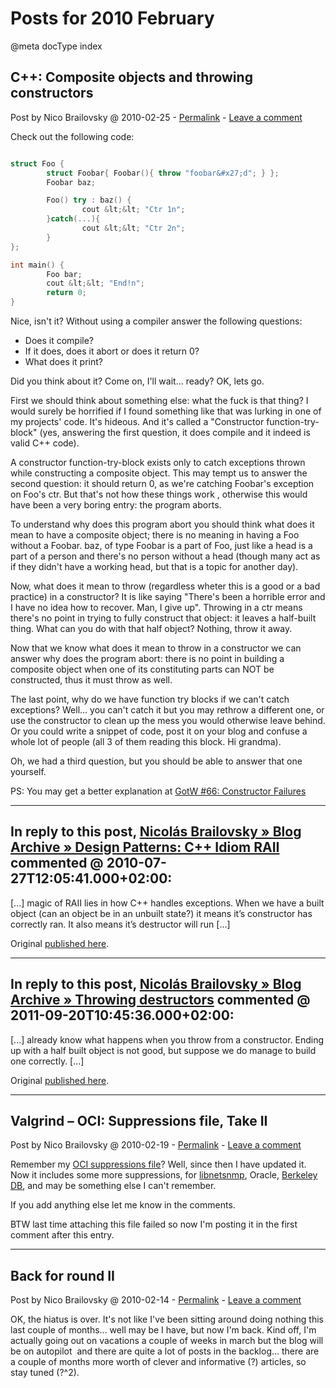 # Posts for 2010 February

@meta docType index

## C++: Composite objects and throwing constructors

Post by Nico Brailovsky @ 2010-02-25 - [Permalink](md_blog/2010/0225_CCompositeobjectsandthrowingconstructors.md)  - [Leave a comment](https://github.com/nicolasbrailo/nicolasbrailo.github.io/issues/new?title=Comment@md_blog/2010/0225_CCompositeobjectsandthrowingconstructors.md&body=I%20have%20a%20comment!)

Check out the following code:

```c++

struct Foo {
        struct Foobar{ Foobar(){ throw "foobar&#x27;d"; } };
        Foobar baz;

        Foo() try : baz() {
                cout &lt;&lt; "Ctr 1n";
        }catch(...){
                cout &lt;&lt; "Ctr 2n";
        }
};

int main() {
        Foo bar;
        cout &lt;&lt; "End!n";
        return 0;
}

```

Nice, isn't it? Without using a compiler answer the following questions:

* Does it compile?
* If it does, does it abort or does it return 0?
* What does it print?

Did you think about it? Come on, I'll wait... ready? OK, lets go.

First we should think about something else: what the fuck is that thing? I would surely be horrified if I found something like that was lurking in one of my projects' code. It's hideous. And it's called a "Constructor function-try-block" (yes, answering the first question, it does compile and it indeed is valid C++ code).

A constructor function-try-block exists only to catch exceptions thrown while constructing a composite object. This may tempt us to answer the second question: it should return 0, as we're catching Foobar's exception on Foo's ctr. But that's not how these things work , otherwise this would have been a very boring entry: the program aborts.

To understand why does this program abort you should think what does it mean to have a composite object; there is no meaning in having a Foo without a Foobar. baz, of type Foobar is a part of Foo, just like a head is a part of a person and there's no person without a head (though many act as if they didn't have a working head, but that is a topic for another day).

Now, what does it mean to throw (regardless wheter this is a good or a bad practice) in a constructor? It is like saying "There's been a horrible error and I have no idea how to recover. Man, I give up". Throwing in a ctr means there's no point in trying to fully construct that object: it leaves a half-built thing. What can you do with that half object? Nothing, throw it away.

Now that we know what does it mean to throw in a constructor we can answer why does the program abort: there is no point in building a composite object when one of its constituting parts can NOT be constructed, thus it must throw as well.

The last point, why do we have function try blocks if we can't catch exceptions? Well... you can't catch it but you may rethrow a different one, or use the constructor to clean up the mess you would otherwise leave behind. Or you could write a snippet of code, post it on your blog and confuse a whole lot of people (all 3 of them reading this block. Hi grandma).

Oh, we had a third question, but you should be able to answer that one yourself.

PS: You may get a better explanation at [GotW #66: Constructor Failures](http://gotw.ca/gotw/066.htm)


---
## In reply to this post, [Nicolás Brailovsky » Blog Archive » Design Patterns: C++ Idiom RAII](md_blog/2010/0727_DesignPatternsCIdiomRAII.md) commented @ 2010-07-27T12:05:41.000+02:00:

[...] magic of RAII lies in how C++ handles exceptions. When we have a built object (can an object be in an unbuilt state?) it means it’s constructor has correctly ran. It also means it’s destructor will run [...]

Original [published here](md_blog/2010/0225_CCompositeobjectsandthrowingconstructors.md).

---
## In reply to this post, [Nicolás Brailovsky » Blog Archive » Throwing destructors](md_blog/2011/0920_Throwingdestructors.md) commented @ 2011-09-20T10:45:36.000+02:00:

[...] already know what happens when you throw from a constructor. Ending up with a half built object is not good, but suppose we do manage to build one correctly. [...]

Original [published here](md_blog/2010/0225_CCompositeobjectsandthrowingconstructors.md).





---

## Valgrind – OCI: Suppressions file, Take II

Post by Nico Brailovsky @ 2010-02-19 - [Permalink](md_blog/2010/0219_ValgrindOCISuppressionsfileTakeII.md)  - [Leave a comment](https://github.com/nicolasbrailo/nicolasbrailo.github.io/issues/new?title=Comment@md_blog/2010/0219_ValgrindOCISuppressionsfileTakeII.md&body=I%20have%20a%20comment!)

Remember my [OCI suppressions file](md_blog/2009/0323_ValgrindOCISuppressionsfileFTW.md)? Well, since then I have updated it. Now it includes some more suppressions, for [libnetsnmp](http://www.net-snmp.org/), Oracle, [Berkeley DB](http://www.oracle.com/technology/products/berkeley-db/index.html), and may be something else I can't remember.

If you add anything else let me know in the comments.

BTW last time attaching this file failed so now I'm posting it in the first comment after this entry.





---

## Back for round II

Post by Nico Brailovsky @ 2010-02-14 - [Permalink](md_blog/2010/0214_BackforroundII.md)  - [Leave a comment](https://github.com/nicolasbrailo/nicolasbrailo.github.io/issues/new?title=Comment@md_blog/2010/0214_BackforroundII.md&body=I%20have%20a%20comment!)

OK, the hiatus is over. It's not like I've been sitting around doing nothing this last couple of months... well may be I have, but now I'm back. Kind off, I'm actually going out on vacations a couple of weeks in march but the blog will be on autopilot  and there are quite a lot of posts in the backlog... there are a couple of months more worth of clever and informative (?) articles, so stay tuned (?^2).



